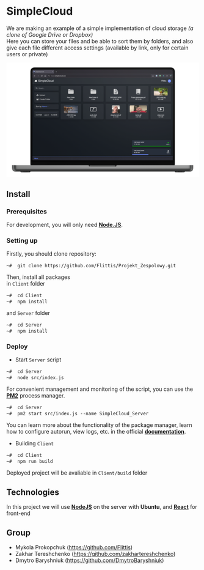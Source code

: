 # SimpleCloud

We are making an example of a simple implementation of cloud storage *(a clone of Google Drive or Dropbox)*     
Here you can store your files and be able to sort them by folders, and also give each file different access settings (available by link, only for certain users or private)

![Site](/Brand/Mockup.png)

## Install

### Prerequisites

For development, you will only need [**Node.JS**](https://nodejs.org/). 

### Setting up

Firstly, you should clone repository:

```
~#  git clone https://github.com/Flittis/Projekt_Zespolowy.git
```

Then, install all packages  
in `Client` folder
```
~#  cd Client
~#  npm install
```
and `Server` folder
```
~#  cd Server
~#  npm install
```

### Deploy

* Start `Server` script

```
~#  cd Server
~#  node src/index.js
```

For convenient management and monitoring of the script, you can use the [**PM2**](https://pm2.io/) process manager.

```
~#  cd Server
~#  pm2 start src/index.js --name SimpleCloud_Server
```

You can learn more about the functionality of the package manager, learn how to configure autorun, view logs, etc. in the official [**documentation**](https://pm2.keymetrics.io/docs/usage/pm2-doc-single-page/).

* Building `Client`

```
~#  cd Client
~#  npm run build
```

Deployed project will be avaliable in `Client/build` folder


## Technologies
In this project we will use [**NodeJS**](https://nodejs.org/) on the server with **Ubuntu**, and [**React**](https://reactjs.org/) for front-end

## Group
- Mykola Prokopchuk (https://github.com/Flittis)
- Zakhar Tereshchenko (https://github.com/zakhartereshchenko)
- Dmytro Baryshniuk (https://github.com/DmytroBaryshniuk)